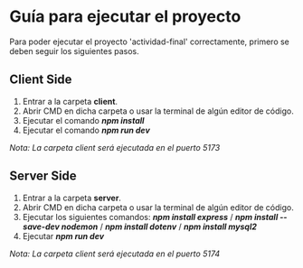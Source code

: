 # Guía para ejecutar el proyecto

Para poder ejecutar el proyecto 'actividad-final' correctamente, primero se deben seguir los siguientes pasos.

## Client Side

1. Entrar a la carpeta **client**.
2. Abrir CMD en dicha carpeta o usar la terminal de algún editor de código.
3. Ejecutar el comando ***npm install***
4. Ejecutar el comando ***npm run dev***

*Nota: La carpeta client será ejecutada en el puerto 5173*

## Server Side

1. Entrar a la carpeta **server**.
2. Abrir CMD en dicha carpeta o usar la terminal de algún editor de código.
3. Ejecutar los siguientes comandos: ***npm install express*** / ***npm install --save-dev nodemon*** / ***npm install dotenv*** / ***npm install mysql2***
4. Ejecutar ***npm run dev***

*Nota: La carpeta client será ejecutada en el puerto 5174*
